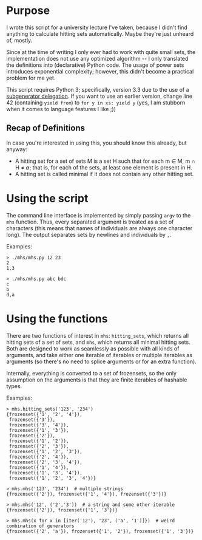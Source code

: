 # Purpose #

I wrote this script for a university lecture I've taken, because I didn't find anything to calculate hitting sets
automatically. Maybe they're just unheard of, mostly.

Since at the time of writing I only ever had to work with quite small sets, the implementation does not
use any optimized algorithm -- I only translated the definitions into (declarative) Python code. The usage
of power sets introduces exponential complexity; however, this didn't become a practical problem for me yet.

This script requires Python 3; specifically, version 3.3 due to the use of a
[subgenerator delegation](https://www.python.org/dev/peps/pep-0380/). If you want to use an earlier version, change
line 42 (containing `yield from`) to `for y in xs: yield y` (yes, I am stubborn when it comes to language
features I like ;))

## Recap of Definitions ##

In case you're interested in using this, you should know this already, but anyway:

- A hitting set for a set of sets M is a set H such that for each m ∈ M, m ∩ H ≠ ∅; that is,
for each of the sets, at least one element is present in H.
- A hitting set is called minimal if it does not contain any other hitting set.


# Using the script #

The command line interface is implemented by simply passing `argv` to the `mhs` function. Thus, every
separated argument is treated as a set of characters (this means that names of individuals are always
one character long). The output separates sets by newlines and individuals by `,`.

Examples:

```
> ./mhs/mhs.py 12 23
2
1,3

> ./mhs/mhs.py abc bdc
c
b
d,a
```


# Using the functions #

There are two functions of interest in `mhs`: `hitting_sets`, which returns all hitting sets of a set of sets, and
`mhs`, which returns all minimal hitting sets. Both are designed to work as seamlessly as possible with all kinds of
arguments, and take either one iterable of iterables or multiple iterables as arguments (so there's no need to
splice arguments or for an extra function).

Internally, everything is converted to a set of frozensets, so the only assumption on the arguments is that
they are finite iterables of hashable types.

Examples:

```
> mhs.hitting_sets('123', '234')
{frozenset({'1', '2', '4'}),
 frozenset({'3'}),
 frozenset({'3', '4'}),
 frozenset({'1', '3'}),
 frozenset({'2'}),
 frozenset({'1', '2'}),
 frozenset({'2', '3'}),
 frozenset({'1', '2', '3'}),
 frozenset({'2', '4'}),
 frozenset({'2', '3', '4'}),
 frozenset({'1', '4'}),
 frozenset({'1', '3', '4'}),
 frozenset({'1', '2', '3', '4'})}

> mhs.mhs('123', '234')  # multiple strings
{frozenset({'2'}), frozenset({'1', '4'}), frozenset({'3'})}

> mhs.mhs('12', ('2','3'))  # a string and some other iterable
{frozenset({'2'}), frozenset({'1', '3'})}

> mhs.mhs(x for x in [iter('12'), '23', ('a', '1')]})  # weird combination of generators
{frozenset({'2', 'a'}), frozenset({'1', '2'}), frozenset({'1', '3'})}

```


